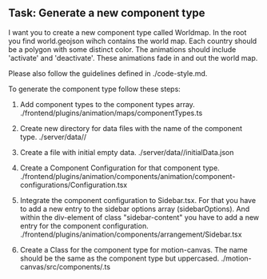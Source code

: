 ## Task: Generate a new component type

I want you to create a new component type called Worldmap.
In the root you find world.geojson wihch contains the world map.
Each country should be a polygon with some distinct color.
The animations should include 'activate' and 'deactivate'.
These animations fade in and out the world map.

Please also follow the guidelines defined in ./code-style.md.

To generate the component type follow these steps:

1) Add component types to the component types array.
./frontend/plugins/animation/maps/componentTypes.ts

2) Create new directory for data files with the name of the component type.
./server/data/<componentType>/

3) Create a file with initial empty data.
./server/data/<componentType>/initialData.json

4) Create a Component Configuration for that component type.
./frontend/plugins/animation/components/animation/component-configurations/<componentType>Configuration.tsx

5) Integrate the component configuration to Sidebar.tsx.
For that you have to add a new entry to the sidebar options array (sidebarOptions).
And within the div-element of class "sidebar-content" you have to add a new entry for the component configuration.
./frontend/plugins/animation/components/arrangement/Sidebar.tsx

6) Create a Class for the component type for motion-canvas. The name should be the same as the component type but uppercased.
./motion-canvas/src/components/<componentType>.ts